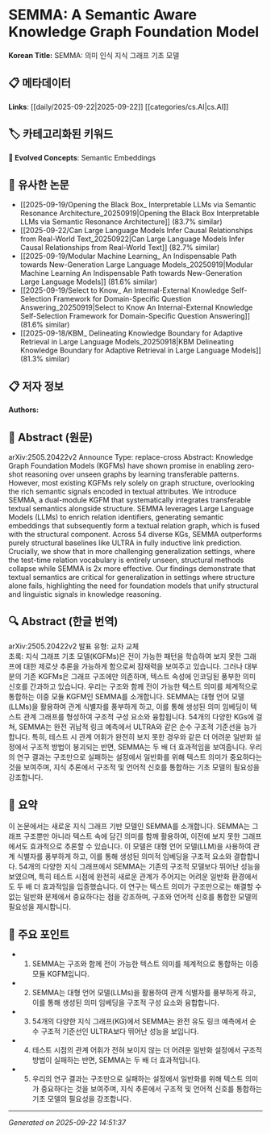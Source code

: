 # SEMMA: A Semantic Aware Knowledge Graph Foundation Model

**Korean Title:** SEMMA: 의미 인식 지식 그래프 기초 모델

## 📋 메타데이터

**Links**: [[daily/2025-09-22|2025-09-22]] [[categories/cs.AI|cs.AI]]

## 🏷️ 카테고리화된 키워드
**🚀 Evolved Concepts**: Semantic Embeddings

## 🔗 유사한 논문
- [[2025-09-19/Opening the Black Box_ Interpretable LLMs via Semantic Resonance Architecture_20250919|Opening the Black Box Interpretable LLMs via Semantic Resonance Architecture]] (83.7% similar)
- [[2025-09-22/Can Large Language Models Infer Causal Relationships from Real-World Text_20250922|Can Large Language Models Infer Causal Relationships from Real-World Text]] (82.7% similar)
- [[2025-09-19/Modular Machine Learning_ An Indispensable Path towards New-Generation Large Language Models_20250919|Modular Machine Learning An Indispensable Path towards New-Generation Large Language Models]] (81.6% similar)
- [[2025-09-19/Select to Know_ An Internal-External Knowledge Self-Selection Framework for Domain-Specific Question Answering_20250919|Select to Know An Internal-External Knowledge Self-Selection Framework for Domain-Specific Question Answering]] (81.6% similar)
- [[2025-09-18/KBM_ Delineating Knowledge Boundary for Adaptive Retrieval in Large Language Models_20250918|KBM Delineating Knowledge Boundary for Adaptive Retrieval in Large Language Models]] (81.3% similar)

## 📋 저자 정보

**Authors:** 

## 📄 Abstract (원문)

arXiv:2505.20422v2 Announce Type: replace-cross 
Abstract: Knowledge Graph Foundation Models (KGFMs) have shown promise in enabling zero-shot reasoning over unseen graphs by learning transferable patterns. However, most existing KGFMs rely solely on graph structure, overlooking the rich semantic signals encoded in textual attributes. We introduce SEMMA, a dual-module KGFM that systematically integrates transferable textual semantics alongside structure. SEMMA leverages Large Language Models (LLMs) to enrich relation identifiers, generating semantic embeddings that subsequently form a textual relation graph, which is fused with the structural component. Across 54 diverse KGs, SEMMA outperforms purely structural baselines like ULTRA in fully inductive link prediction. Crucially, we show that in more challenging generalization settings, where the test-time relation vocabulary is entirely unseen, structural methods collapse while SEMMA is 2x more effective. Our findings demonstrate that textual semantics are critical for generalization in settings where structure alone fails, highlighting the need for foundation models that unify structural and linguistic signals in knowledge reasoning.

## 🔍 Abstract (한글 번역)

arXiv:2505.20422v2 발표 유형: 교차 교체  
초록: 지식 그래프 기초 모델(KGFMs)은 전이 가능한 패턴을 학습하여 보지 못한 그래프에 대한 제로샷 추론을 가능하게 함으로써 잠재력을 보여주고 있습니다. 그러나 대부분의 기존 KGFMs은 그래프 구조에만 의존하며, 텍스트 속성에 인코딩된 풍부한 의미 신호를 간과하고 있습니다. 우리는 구조와 함께 전이 가능한 텍스트 의미를 체계적으로 통합하는 이중 모듈 KGFM인 SEMMA를 소개합니다. SEMMA는 대형 언어 모델(LLMs)을 활용하여 관계 식별자를 풍부하게 하고, 이를 통해 생성된 의미 임베딩이 텍스트 관계 그래프를 형성하여 구조적 구성 요소와 융합됩니다. 54개의 다양한 KGs에 걸쳐, SEMMA는 완전 귀납적 링크 예측에서 ULTRA와 같은 순수 구조적 기준선을 능가합니다. 특히, 테스트 시 관계 어휘가 완전히 보지 못한 경우와 같은 더 어려운 일반화 설정에서 구조적 방법이 붕괴되는 반면, SEMMA는 두 배 더 효과적임을 보여줍니다. 우리의 연구 결과는 구조만으로 실패하는 설정에서 일반화를 위해 텍스트 의미가 중요하다는 것을 보여주며, 지식 추론에서 구조적 및 언어적 신호를 통합하는 기초 모델의 필요성을 강조합니다.

## 📝 요약

이 논문에서는 새로운 지식 그래프 기반 모델인 SEMMA를 소개합니다. SEMMA는 그래프 구조뿐만 아니라 텍스트 속에 담긴 의미를 함께 활용하여, 이전에 보지 못한 그래프에서도 효과적으로 추론할 수 있습니다. 이 모델은 대형 언어 모델(LLM)을 사용하여 관계 식별자를 풍부하게 하고, 이를 통해 생성된 의미적 임베딩을 구조적 요소와 결합합니다. 54개의 다양한 지식 그래프에서 SEMMA는 기존의 구조적 모델보다 뛰어난 성능을 보였으며, 특히 테스트 시점에 완전히 새로운 관계가 주어지는 어려운 일반화 환경에서도 두 배 더 효과적임을 입증했습니다. 이 연구는 텍스트 의미가 구조만으로는 해결할 수 없는 일반화 문제에서 중요하다는 점을 강조하며, 구조와 언어적 신호를 통합한 모델의 필요성을 제시합니다.

## 🎯 주요 포인트

- 1. SEMMA는 구조와 함께 전이 가능한 텍스트 의미를 체계적으로 통합하는 이중 모듈 KGFM입니다.

- 2. SEMMA는 대형 언어 모델(LLMs)을 활용하여 관계 식별자를 풍부하게 하고, 이를 통해 생성된 의미 임베딩을 구조적 구성 요소와 융합합니다.

- 3. 54개의 다양한 지식 그래프(KG)에서 SEMMA는 완전 유도 링크 예측에서 순수 구조적 기준선인 ULTRA보다 뛰어난 성능을 보입니다.

- 4. 테스트 시점의 관계 어휘가 전혀 보이지 않는 더 어려운 일반화 설정에서 구조적 방법이 실패하는 반면, SEMMA는 두 배 더 효과적입니다.

- 5. 우리의 연구 결과는 구조만으로 실패하는 설정에서 일반화를 위해 텍스트 의미가 중요하다는 것을 보여주며, 지식 추론에서 구조적 및 언어적 신호를 통합하는 기초 모델의 필요성을 강조합니다.

---

*Generated on 2025-09-22 14:51:37*